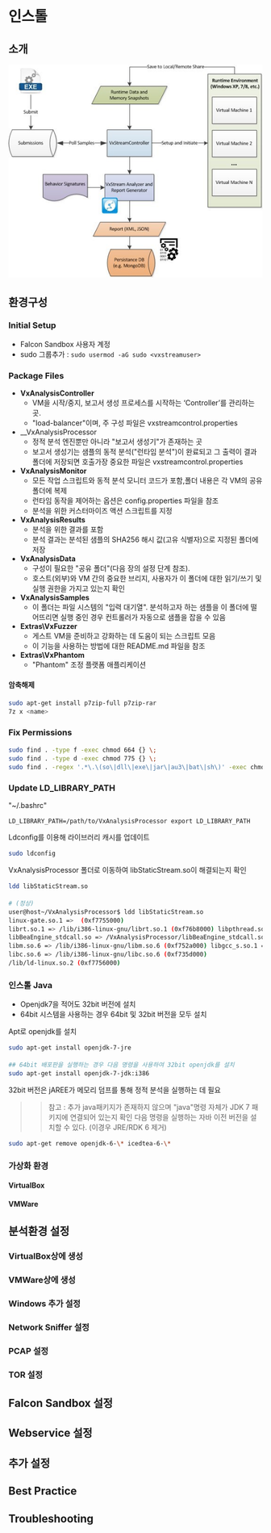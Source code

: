 # 인스톨

## 소개

![System](./images/system.jpg)

## 환경구성

### Initial Setup

- Falcon Sandbox 사용자 계정
- sudo 그룹추가 : `sudo usermod -aG sudo <vxstreamuser>`

### Package Files

- __VxAnalysisController__
  - VM을 시작/중지, 보고서 생성 프로세스를 시작하는 ‘Controller’를 관리하는 곳.
  - "load-balancer"이며, 주 구성 파일은 vxstreamcontrol.properties
- __VxAnalysisProcessor
  - 정적 분석 엔진뿐만 아니라 "보고서 생성기"가 존재하는 곳
  - 보고서 생성기는 샘플의 동적 분석("런타임 분석")이 완료되고 그 출력이 결과 폴더에 저장되면 호출가장 중요한 파일은 vxstreamcontrol.properties
- __VxAnalysisMonitor__
  - 모든 작업 스크립트와 동적 분석 모니터 코드가 포함,폴더 내용은 각 VM의 공유 폴더에 복제
  - 런타임 동작을 제어하는 옵션은 config.properties 파일을 참조
  - 분석을 위한 커스터마이즈 액션 스크립트를 지정
- __VxAnalysisResults__
  - 분석을 위한 결과를 포함
  - 분석 결과는 분석된 샘플의 SHA256 해시 값(고유 식별자)으로 지정된 폴더에 저장
- __VxAnalysisData__
  - 구성이 필요한 "공유 폴더"(다음 장의 설정 단계 참조).
  - 호스트(외부)와 VM 간의 중요한 브리지, 사용자가 이 폴더에 대한 읽기/쓰기 및 실행 권한을 가지고 있는지 확인
- __VxAnalysisSamples__
  - 이 폴더는 파일 시스템의 "입력 대기열". 분석하고자 하는 샘플을 이 폴더에 떨어뜨리면 실행 중인 경우 컨트롤러가 자동으로 샘플을 잡을 수 있음
- __Extras\VxFuzzer__
  - 게스트 VM을 준비하고 강화하는 데 도움이 되는 스크립트 모음
  - 이 기능을 사용하는 방법에 대한 README.md 파일을 참조
- __Extras\VxPhantom__
  - "Phantom" 조정 플랫폼 애플리케이션

#### 암축해제

```bash
sudo apt-get install p7zip-full p7zip-rar
7z x <name>
```

### Fix Permissions

```bash
sudo find . -type f -exec chmod 664 {} \;
sudo find . -type d -exec chmod 775 {} \;
sudo find . -regex '.*\.\(so\|dll\|exe\|jar\|au3\|bat\|sh\)' -exec chmod 774 {} \;
```

### Update LD_LIBRARY_PATH

"~/.bashrc"

```properties
LD_LIBRARY_PATH=/path/to/VxAnalysisProcessor export LD_LIBRARY_PATH
```

Ldconfig를 이용해 라이브러리 캐시를 업데이트

```bash
sudo ldconfig
```

VxAnalysisProcessor 폴더로 이동하여 libStaticStream.so이 해결되는지 확인

```bash
ldd libStaticStream.so

# (정상)
user@host~/VxAnalysisProcessor$ ldd libStaticStream.so
linux-gate.so.1 =>  (0xf7755000)
librt.so.1 => /lib/i386-linux-gnu/librt.so.1 (0xf76b8000) libpthread.so.0 => /lib/i386-linux-gnu/libpthread.so.0 (0xf769c000)
libBeaEngine_stdcall.so => /VxAnalysisProcessor/libBeaEngine_stdcall.so (0xf7659000) libstdc++.so.6 => /usr/lib/i386-linux-gnu/libstdc++.so.6 (0xf7570000)
libm.so.6 => /lib/i386-linux-gnu/libm.so.6 (0xf752a000) libgcc_s.so.1 => /lib/i386-linux-gnu/libgcc_s.so.1 (0xf750d000)
libc.so.6 => /lib/i386-linux-gnu/libc.so.6 (0xf735d000)
/lib/ld-linux.so.2 (0xf7756000)
```

### 인스톨 Java

- Openjdk7을 적어도 32bit 버전에 설치
- 64bit 시스템을 사용하는 경우 64bit 및 32bit 버전을 모두 설치

Apt로 openjdk를 설치

```bash
sudo apt-get install openjdk-7-jre

## 64bit 배포판을 실행하는 경우 다음 명령을 사용하여 32bit openjdk를 설치
sudo apt-get install openjdk-7-jdk:i386
```

32bit 버전은 jAREE가 메모리 덤프를 통해 정적 분석을 실행하는 데 필요

>> 참고 : 추가 java패키지가 존재하지 않으며 "java"명령 자체가 JDK 7 패키지에 연결되어 있는지 확인
다음 명령을 실행하는 자바 이전 버전을 설치할 수 있다. (이경우 JRE/RDK 6 제거)

  ```bash
  sudo apt-get remove openjdk-6-\* icedtea-6-\*
  ```

### 가상화 환경

#### VirtualBox

#### VMWare

## 분석환경 설정

### VirtualBox상에 생성

### VMWare상에 생성

### Windows 추가 설정

### Network Sniffer 설정

### PCAP 설정

### TOR 설정

## Falcon Sandbox 설정

## Webservice 설정

## 추가 설정

## Best Practice

## Troubleshooting



